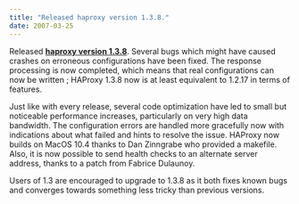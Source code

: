 ```yaml
---
title: "Released haproxy version 1.3.8."
date: 2007-03-25
---
```


Released **[haproxy version 1.3.8](download/1.3/src/)**. Several bugs which might have caused crashes on erroneous configurations have been fixed. The response processing is now completed, which means that real configurations can now be written ; HAProxy 1.3.8 now is at least equivalent to 1.2.17 in terms of features.

Just like with every release, several code optimization have led to small but noticeable performance increases, particularly on very high data bandwidth. The configuration errors are handled more gracefully now with indications about what failed and hints to resolve the issue. HAProxy now builds on MacOS 10.4 thanks to Dan Zinngrabe who provided a makefile. Also, it is now possible to send health checks to an alternate server address, thanks to a patch from Fabrice Dulaunoy.

Users of 1.3 are encouraged to upgrade to 1.3.8 as it both fixes known bugs and converges towards something less tricky than previous versions.

